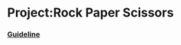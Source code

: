 # Project:Rock Paper Scissors

### [Guideline](https://www.theodinproject.com/lessons/foundations-rock-paper-scissors)
